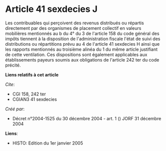# Article 41 sexdecies J

Les contribuables qui perçoivent des revenus distribués ou répartis directement par des organismes de placement collectif en
valeurs mobilières mentionnés au b du 4° du 3 de l'article 158 du code général des impôts tiennent à la disposition de
l'administration fiscale l'état de suivi des distributions ou répartitions prévu au 4 de l'article 41 sexdecies H ainsi que
les rapports mentionnés au troisième alinéa du 1 du même article justifiant de cette ventilation. Ces dispositions sont
également applicables aux établissements payeurs soumis aux obligations de l'article 242 ter du code précité.

**Liens relatifs à cet article**

_Cite_:

  - CGI 158, 242 ter
  - CGIAN3 41 sexdecies

_Créé par_:

  - Décret n°2004-1525 du 30 décembre 2004 - art. 1 () JORF 31 décembre 2004

**Liens**:

  - HISTO: Edition du 1er janvier 2005
